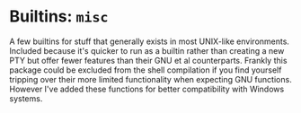 # Builtins: `misc`

A few builtins for stuff that generally exists in most UNIX-like
environments. Included because it's quicker to run as a builtin rather
than creating a new PTY but offer fewer features than their GNU et al
counterparts. Frankly this package could be excluded from the shell
compilation if you find yourself tripping over their more limited
functionality when expecting GNU functions. However I've added these
functions for better compatibility with Windows systems.
